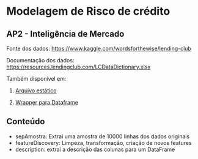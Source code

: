 # Modelagem de Risco de crédito

## AP2 - Inteligência de Mercado

Fonte dos dados: <https://www.kaggle.com/wordsforthewise/lending-club>

Documentação dos dados: <https://resources.lendingclub.com/LCDataDictionary.xlsx>

Também disponível em:

1. [Arquivo estático](https://github.com/rstellet8/p2-inteligencia/blob/main/data/docs/)

2. [Wrapper para Dataframe](https://github.com/rstellet8/p2-inteligencia/blob/main/description.py)

## Conteúdo

- sepAmostra: Extrai uma amostra de 10000 linhas dos dados originais
- featureDiscovery: Limpeza, transformação, criação de novos features
- description: extrai a descrição das colunas para um DataFrame
